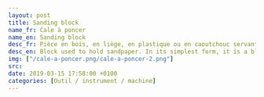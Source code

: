 ```yaml
---
layout: post
title: Sanding block
name_fr: Cale à poncer
name_en: Sanding block
desc_fr: Pièce en bois, en liège, en plastique ou en caoutchouc servant à recevoir un abrasif afin de poncer à la main à plat d'une manière uniforme.
desc_en: Block used to hold sandpaper. In its simplest form, it is a block of wood or cork with one smooth flat side. The user wraps the sandpaper around the block, and holds it in place (by inserting a fitted piece of cardboard under the sandpaper, one can soften the impact on the wood and protect against tears or uneven wear on the sandpaper). Sanding blocks are helpful because they prevent the "waves" created by plain sandpaper.
img: ["/cale-a-poncer.png/cale-a-poncer-2.png"]
src: 
date: 2019-03-15 17:58:00 +0100
categories: [Outil / instrument / machine]
---
```

